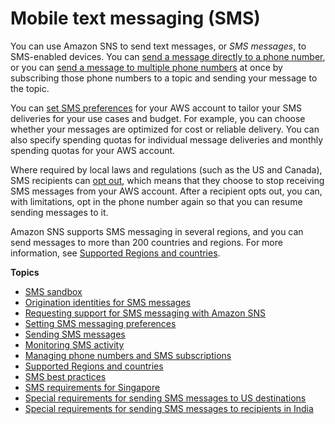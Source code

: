 # Mobile text messaging \(SMS\)<a name="sns-mobile-phone-number-as-subscriber"></a>

You can use Amazon SNS to send text messages, or *SMS messages*, to SMS\-enabled devices\. You can [send a message directly to a phone number](sms_publish-to-phone.md), or you can [send a message to multiple phone numbers](sms_publish-to-topic.md) at once by subscribing those phone numbers to a topic and sending your message to the topic\.

You can [set SMS preferences](sms_preferences.md) for your AWS account to tailor your SMS deliveries for your use cases and budget\. For example, you can choose whether your messages are optimized for cost or reliable delivery\. You can also specify spending quotas for individual message deliveries and monthly spending quotas for your AWS account\.

Where required by local laws and regulations \(such as the US and Canada\), SMS recipients can [opt out](sms_manage.md#sms_manage_optout), which means that they choose to stop receiving SMS messages from your AWS account\. After a recipient opts out, you can, with limitations, opt in the phone number again so that you can resume sending messages to it\.

Amazon SNS supports SMS messaging in several regions, and you can send messages to more than 200 countries and regions\. For more information, see [Supported Regions and countries](sns-supported-regions-countries.md)\.

**Topics**
+ [SMS sandbox](sns-sms-sandbox.md)
+ [Origination identities for SMS messages](channels-sms-originating-identities.md)
+ [Requesting support for SMS messaging with Amazon SNS](channels-sms-awssupport.md)
+ [Setting SMS messaging preferences](sms_preferences.md)
+ [Sending SMS messages](sms_sending-overview.xml.md)
+ [Monitoring SMS activity](sms_stats.md)
+ [Managing phone numbers and SMS subscriptions](sms_manage.md)
+ [Supported Regions and countries](sns-supported-regions-countries.md)
+ [SMS best practices](channels-sms-best-practices.md)
+ [SMS requirements for Singapore](channels-sms-singapore-requirements.md)
+ [Special requirements for sending SMS messages to US destinations](channels-sms-us-requirements.md)
+ [Special requirements for sending SMS messages to recipients in India](channels-sms-senderid-india.md)